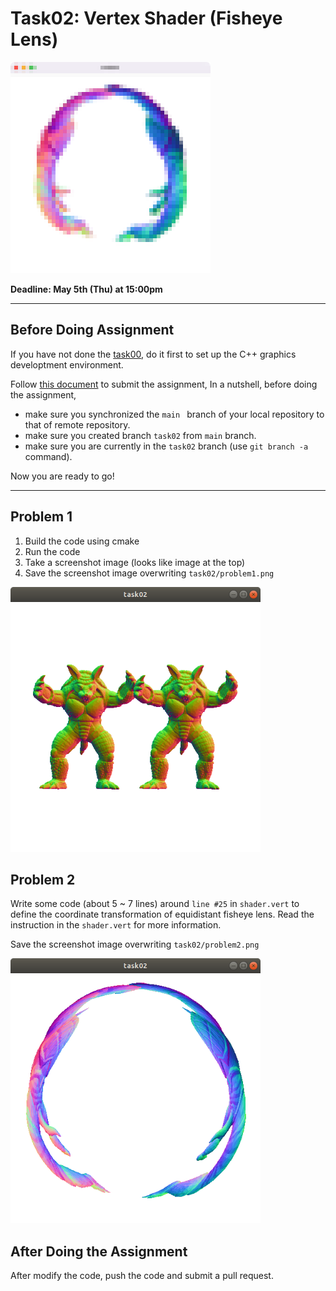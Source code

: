 # Task02: Vertex Shader (Fisheye Lens)

![preview](preview.png)

**Deadline: May 5th (Thu) at 15:00pm**

----

## Before Doing Assignment

If you have not done the [task00](../task00), do it first to set up the C++ graphics developtment environment.

Follow [this document](../doc/submit.md) to submit the assignment, In a nutshell, before doing the assignment,  
- make sure you synchronized the `main ` branch of your local repository  to that of remote repository.
- make sure you created branch `task02` from `main` branch.
- make sure you are currently in the `task02` branch (use `git branch -a` command).

Now you are ready to go!

---

## Problem 1

1. Build the code using cmake
2. Run the code
3. Take a screenshot image (looks like image at the top)
4. Save the screenshot image overwriting `task02/problem1.png`
 
<img src="problem1.png" width="400">


## Problem 2

Write some code (about 5 ~ 7  lines) around `line #25` in `shader.vert` 
to define the coordinate transformation of equidistant fisheye lens.
Read the instruction in the `shader.vert` for more information.

Save the screenshot image overwriting `task02/problem2.png`

<img src="problem2.png" width="400">


## After Doing the Assignment

After modify the code, push the code and submit a pull request. 
